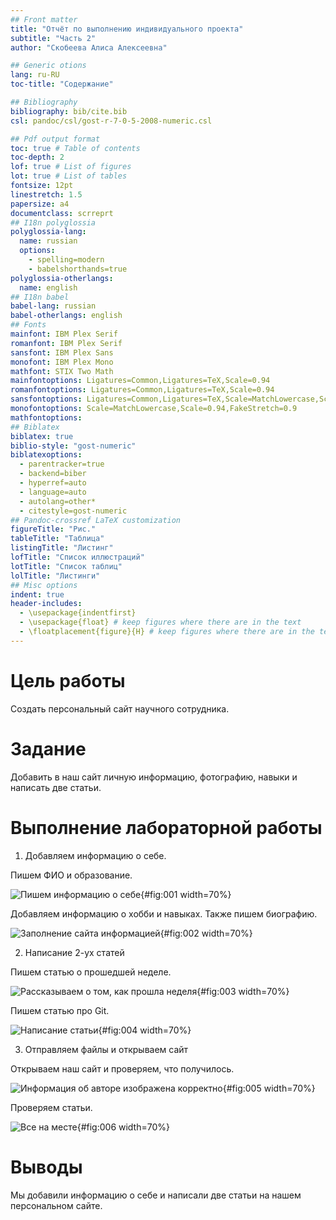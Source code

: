 ```yaml
---
## Front matter
title: "Отчёт по выполнению индивидуального проекта"
subtitle: "Часть 2"
author: "Скобеева Алиса Алексеевна"

## Generic otions
lang: ru-RU
toc-title: "Содержание"

## Bibliography
bibliography: bib/cite.bib
csl: pandoc/csl/gost-r-7-0-5-2008-numeric.csl

## Pdf output format
toc: true # Table of contents
toc-depth: 2
lof: true # List of figures
lot: true # List of tables
fontsize: 12pt
linestretch: 1.5
papersize: a4
documentclass: scrreprt
## I18n polyglossia
polyglossia-lang:
  name: russian
  options:
	- spelling=modern
	- babelshorthands=true
polyglossia-otherlangs:
  name: english
## I18n babel
babel-lang: russian
babel-otherlangs: english
## Fonts
mainfont: IBM Plex Serif
romanfont: IBM Plex Serif
sansfont: IBM Plex Sans
monofont: IBM Plex Mono
mathfont: STIX Two Math
mainfontoptions: Ligatures=Common,Ligatures=TeX,Scale=0.94
romanfontoptions: Ligatures=Common,Ligatures=TeX,Scale=0.94
sansfontoptions: Ligatures=Common,Ligatures=TeX,Scale=MatchLowercase,Scale=0.94
monofontoptions: Scale=MatchLowercase,Scale=0.94,FakeStretch=0.9
mathfontoptions:
## Biblatex
biblatex: true
biblio-style: "gost-numeric"
biblatexoptions:
  - parentracker=true
  - backend=biber
  - hyperref=auto
  - language=auto
  - autolang=other*
  - citestyle=gost-numeric
## Pandoc-crossref LaTeX customization
figureTitle: "Рис."
tableTitle: "Таблица"
listingTitle: "Листинг"
lofTitle: "Список иллюстраций"
lotTitle: "Список таблиц"
lolTitle: "Листинги"
## Misc options
indent: true
header-includes:
  - \usepackage{indentfirst}
  - \usepackage{float} # keep figures where there are in the text
  - \floatplacement{figure}{H} # keep figures where there are in the text
---
```


# Цель работы

Создать персональный сайт научного сотрудника.

# Задание

Добавить в наш сайт личную информацию, фотографию, навыки и написать две статьи.


# Выполнение лабораторной работы

1. Добавляем информацию о себе. 

Пишем ФИО и образование.

![Пишем информацию о себе](image/1.png){#fig:001 width=70%}

Добавляем информацию о хобби и навыках. Также пишем биографию.

![Заполнение сайта информацией](image/2.png){#fig:002 width=70%}

2. Написание 2-ух статей

Пишем статью о прошедшей неделе.

![Рассказываем о том, как прошла неделя](image/3.png){#fig:003 width=70%}

Пишем статью про Git.

![Написание статьи](image/4.png){#fig:004 width=70%}

3. Отправляем файлы и открываем сайт

Открываем наш сайт и проверяем, что получилось.

![Информация об авторе изображена корректно](image/5.png){#fig:005 width=70%}

Проверяем статьи.

![Все на месте](image/6.png){#fig:006 width=70%}


# Выводы

Мы добавили информацию о себе и написали две статьи на нашем персональном сайте.


